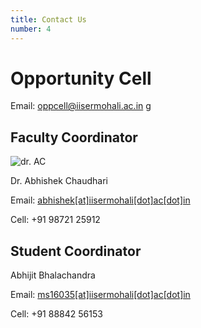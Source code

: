 ```yaml
---
title: Contact Us
number: 4
---
```


# Opportunity Cell

Email: oppcell@iisermohali.ac.in
g
## Faculty Coordinator

![dr. AC](https://www.iisermohali.ac.in/images/faculty/abhishek.jpg)

Dr. Abhishek Chaudhari

Email: [abhishek[at]iisermohali[dot]ac[dot]in](mailto:abhishek@iisermohali.ac.in)

Cell: +91 98721 25912

## Student Coordinator

Abhijit Bhalachandra

Email: [ms16035[at]iisermohali[dot]ac[dot]in](mailto:ms16035@iisermohali.ac.in)

Cell: +91 88842 56153
